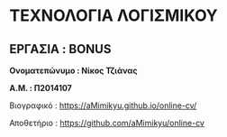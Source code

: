 
# ΤΕΧΝΟΛΟΓΙΑ ΛΟΓΙΣΜΙΚΟΥ
## ΕΡΓΑΣΙΑ : BONUS

**Ονοματεπώνυμο : Νίκος Τζιάνας**

**Α.Μ. : Π2014107**

Βιογραφικό : https://aMimikyu.github.io/online-cv/ 

Αποθετήριο : https://github.com/aMimikyu/online-cv
